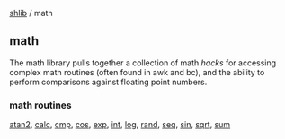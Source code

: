 [shlib][] / math

math
----

The math library pulls together a collection of math *hacks* for accessing
complex math routines (often found in awk and bc), and the ability to perform
comparisons against floating point numbers.

### math routines ###

 [atan2][], [calc][], [cmp][], [cos][], [exp][], [int][], [log][], [rand][], [seq][], [sin][], [sqrt][], [sum][]

[atan2]: atan2.md
[calc]: calc.md
[cmp]: cmp.md
[cos]: cos.md
[exp]: exp.md
[int]: int.md
[log]: log.md
[rand]: rand.md
[seq]: seq.md
[sin]: sin.md
[sqrt]: sqrt.md
[sum]: sum.md

[core]: ../doc/__index__.md "core"
[math]: ../math/__index__.md "math"
[string]: ../string/__index__.md "string"
[expect]: ../expect/__index__.md "expect"
[system]: ../system/__index__.md "system"
[remote]: ../remote/__index__.md "remote"
[experimental]: ../experimental/__index__.md "experimental"
[shlib]: http://github.com/major0/shlib "shlib"
